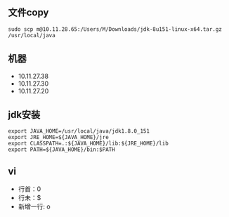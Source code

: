 ## 文件copy
````aidl
sudo scp m@10.11.28.65:/Users/M/Downloads/jdk-8u151-linux-x64.tar.gz /usr/local/java
````

## 机器
* 10.11.27.38
* 10.11.27.30
* 10.11.27.20


## jdk安装
````aidl
export JAVA_HOME=/usr/local/java/jdk1.8.0_151  
export JRE_HOME=${JAVA_HOME}/jre  
export CLASSPATH=.:${JAVA_HOME}/lib:${JRE_HOME}/lib  
export PATH=${JAVA_HOME}/bin:$PATH
````

## vi
* 行首：0
* 行未：$
* 新增一行: o

